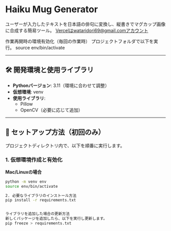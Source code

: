 # Haiku Mug Generator

ユーザーが入力したテキストを日本語の俳句に変換し、縦書きでマグカップ画像に合成する簡易ツール。
Vercelはwataridori69@gmail.comアカウント

作業再開時の環境有効化（毎回の作業時）
プロジェクトフォルダで以下を実行。
source env/bin/activate

---

## 🛠️ 開発環境と使用ライブラリ

- **Pythonバージョン**: 3.11（環境に合わせて調整）
- **仮想環境**: venv
- **使用ライブラリ**:
  - Pillow
  - OpenCV（必要に応じて追加）

---

## 🚀 セットアップ方法（初回のみ）

プロジェクトディレクトリ内で、以下を順番に実行します。

### 1. 仮想環境作成と有効化

**Mac/Linuxの場合**
```bash
python -m venv env
source env/bin/activate

2. 必要なライブラリのインストール方法
pip install -r requirements.txt


ライブラリを追加した場合の更新方法
新しくパッケージを追加したら、以下を実行し更新します。
pip freeze > requirements.txt
